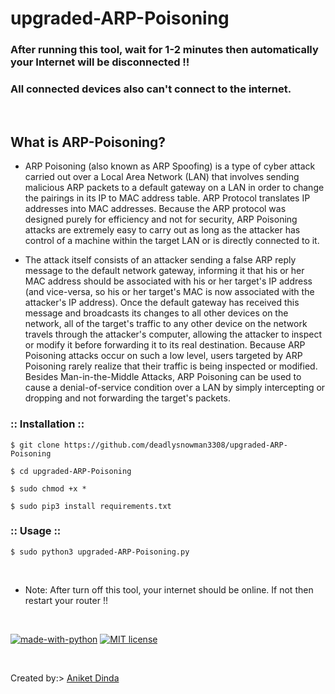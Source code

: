 # upgraded-ARP-Poisoning

### After running this tool, wait for 1-2 minutes then automatically your Internet will be disconnected !!
### All connected devices also can't connect to the internet.

<br>

## What is ARP-Poisoning?

- ARP Poisoning (also known as ARP Spoofing) is a type of cyber attack carried out over a Local Area Network (LAN) that involves sending malicious ARP packets to a default gateway on a LAN in order to change the pairings in its IP to MAC address table. ARP Protocol translates IP addresses into MAC addresses. Because the ARP protocol was designed purely for efficiency and not for security, ARP Poisoning attacks are extremely easy to carry out as long as the attacker has control of a machine within the target LAN or is directly connected to it.

- The attack itself consists of an attacker sending a false ARP reply message to the default network gateway, informing it that his or her MAC address should be associated with his or her target's IP address (and vice-versa, so his or her target's MAC is now associated with the attacker's IP address). Once the default gateway has received this message and broadcasts its changes to all other devices on the network, all of the target's traffic to any other device on the network travels through the attacker's computer, allowing the attacker to inspect or modify it before forwarding it to its real destination. Because ARP Poisoning attacks occur on such a low level, users targeted by ARP Poisoning rarely realize that their traffic is being inspected or modified. Besides Man-in-the-Middle Attacks, ARP Poisoning can be used to cause a denial-of-service condition over a LAN by simply intercepting or dropping and not forwarding the target's packets.

### :: Installation ::

```
$ git clone https://github.com/deadlysnowman3308/upgraded-ARP-Poisoning

$ cd upgraded-ARP-Poisoning

$ sudo chmod +x *

$ sudo pip3 install requirements.txt
```

### :: Usage ::

```
$ sudo python3 upgraded-ARP-Poisoning.py
```

<br>

* Note: After turn off this tool, your internet should be online. If not then restart your router !!

<br>

[![made-with-python](https://img.shields.io/badge/Made%20with-Python-1f425f.svg)](https://www.python.org/)
[![MIT license](https://img.shields.io/badge/License-MIT-blue.svg)](https://lbesson.mit-license.org/)

</br>

Created by:>   [Aniket Dinda](https://hackingvila.wordpress.com/)
